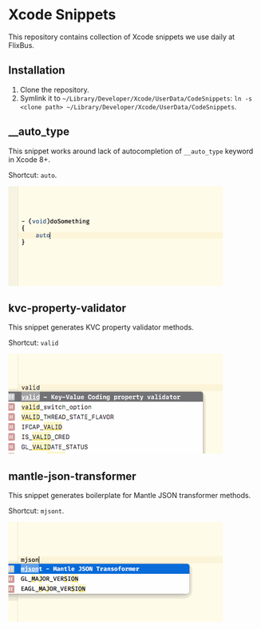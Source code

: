 # Xcode Snippets

This repository contains collection of Xcode snippets we use daily at FlixBus.

## Installation

1. Clone the repository.
2. Symlink it to `~/Library/Developer/Xcode/UserData/CodeSnippets`: `ln -s <clone path> ~/Library/Developer/Xcode/UserData/CodeSnippets`.

## __auto_type

This snippet works around lack of autocompletion of `__auto_type` keyword in Xcode 8+.

Shortcut: `auto`.

![__auto_type](images/__auto_type.gif)

## kvc-property-validator

This snippet generates KVC property validator methods.

Shortcut: `valid`

![kvc-property-validator](images/kvc-property-validator.gif)

## mantle-json-transformer

This snippet generates boilerplate for Mantle JSON transformer methods.

Shortcut: `mjsont`.

![mantle-json-transformer](images/mantle-json-transformer.gif)
